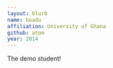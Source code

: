 ```yaml
---
layout: blurb
name: boadu
affiliation: University of Ghana
github: atom
year: 2014
---
```

The demo student!
